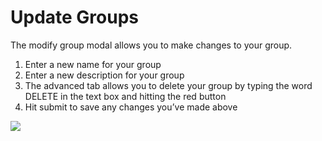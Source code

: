 # Update Groups

The modify group modal allows you to make changes to your group.

1. Enter a new name for your group
2. Enter a new description for your group
3. The advanced tab allows you to delete your group by typing the word DELETE in the text box and hitting the red button
4. Hit submit to save any changes you’ve made above

<a href="../../../images/groups-modify-delete-lg.jpg" target="_blank"><img src="../../../images/groups-modify-delete.jpg" style="margin: auto; display: block"></a>
